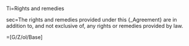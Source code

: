 Ti=Rights and remedies

sec=The rights and remedies provided under this {_Agreement} are in addition to, and not exclusive of, any rights or remedies provided by law.

=[G/Z/ol/Base]
